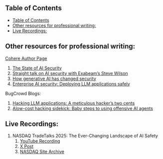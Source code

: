 ## Table of Contents

- [Table of Contents](#table-of-contents)
- [Other resources for professional writing:](#other-resources-for-professional-writing)
- [Live Recordings:](#live-recordings)

## Other resources for professional writing:

[Cohere Author Page](https://cohere.com/blog/authors/adsdawson)
   1. [The State of AI Security](https://cohere.com/blog/the-state-of-ai-security)
   2. [Straight talk on AI security with Exabeam’s Steve Wilson](https://cohere.com/blog/straight-talk-on-ai-security-with-exabeams-steve-wilson)
   3. [How generative AI has changed security](https://cohere.com/blog/how-generative-ai-has-changed-security-2)
   4. [Enterprise AI security: Deploying LLM applications safely](https://cohere.com/blog/enterprise-ai-security-deploying-llm-applications-safely)

BugCrowd Blogs:
   1. [Hacking LLM applications: A meticulous hacker’s two cents](https://www.bugcrowd.com/blog/hacking-llm-applications-a-meticulous-hackers-two-cents/)
   2. [A ​​low-cost hacking sidekick: Baby steps to using offensive AI agents](https://www.bugcrowd.com/blog/a-low-cost-hacking-sidekick-baby-steps-to-using-offensive-ai-agents/)

## Live Recordings:

1. NASDAQ TradeTalks 2025: The Ever-Changing Landscape of AI Safety
   1. [YouTube Recording](https://www.youtube.com/watch?v=kWJyrbWsRNk)
   2. [X Post](https://x.com/TradeTalks/status/1910011018417152209)
   3. [NASDAQ Site Archive](https://www.nasdaq.com/tradetalks)
